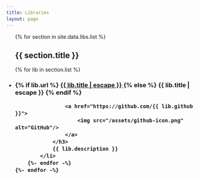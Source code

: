 ```yaml
---
title: Libraries
layout: page
---
```


<ul class="post-list">
    {% for section in site.data.libs.list %}
        <h2>{{ section.title }}</h2>
        {% for lib in section.list %}
            <li>
                <h3 class="d2-lib-header">
                    {% if lib.url %}
                    <a href="{{ lib.url }}">
                        {{ lib.title | escape }}
                    </a>
                    {% else %}
                        {{ lib.title | escape }}
                    {% endif %}

                    <a href="https://github.com/{{ lib.github }}">
                        <img src="/assets/github-icon.png" alt="GitHub"/>
                    </a>
                </h3>
                {{ lib.description }}
            </li>
        {%- endfor -%}
	{%- endfor -%}
</ul>
